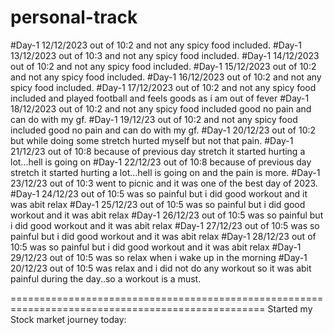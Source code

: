 # personal-track
#Day-1 12/12/2023 out of 10:2  and not any spicy food included.
#Day-1 13/12/2023 out of 10:3  and not any spicy food included.
#Day-1 14/12/2023 out of 10:2  and not any spicy food included.
#Day-1 15/12/2023 out of 10:2  and not any spicy food included.
#Day-1 16/12/2023 out of 10:2  and not any spicy food included.
#Day-1 17/12/2023 out of 10:2  and not any spicy food included and played football and feels goods as i am out of fever
#Day-1 18/12/2023 out of 10:2  and not any spicy food included good no pain and can do with my gf.
#Day-1 19/12/23   out of 10:2  and not any spicy food included good no pain and can do with my gf.
#Day-1 20/12/23   out of 10:2  but while doing some stretch hurted myself but not that pain.
#Day-1 21/12/23   out of 10:8  because of previous day stretch it started hurting a lot...hell is going on
#Day-1 22/12/23   out of 10:8  because of previous day stretch it started hurting a lot...hell is going on and the pain is more.
#Day-1 23/12/23   out of 10:3  went to picnic and it was one of the best day of 2023.
#Day-1 24/12/23   out of 10:5  was so painful but i did good workout and it was abit relax
#Day-1 25/12/23   out of 10:5  was so painful but i did good workout and it was abit relax
#Day-1 26/12/23   out of 10:5  was so painful but i did good workout and it was abit relax
#Day-1 27/12/23   out of 10:5  was so painful but i did good workout and it was abit relax
#Day-1 28/12/23   out of 10:5  was so painful but i did good workout and it was abit relax
#Day-1 29/12/23   out of 10:5  was so relax when i wake up in the morning
#Day-1 20/12/23   out of 10:5  was relax and i did not do any workout so it was abit painful during the day..so a workout is a must.





==================================================================================================
Started my Stock market journey today:

